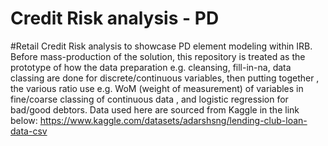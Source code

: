 # Credit Risk analysis - PD
#Retail Credit Risk analysis to showcase PD element modeling within IRB.
Before mass-production of the solution, this repository is treated as the prototype of how the data preparation e.g. cleansing, fill-in-na, data classing are done for discrete/continuous variables, then putting together , the various ratio use e.g. WoM (weight of measurement) of variables in fine/coarse classing of continuous data , and logistic regression for bad/good debtors.
Data used here are sourced from Kaggle in the link below:
https://www.kaggle.com/datasets/adarshsng/lending-club-loan-data-csv
